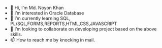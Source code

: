 - 👋 Hi, I’m Md. Noyon Khan
- 👀 I’m interested in Oracle Database
- 🌱 I’m currently learning SQL, PL/SQL,FORMS,REPORTS,HTML,CSS,JAVASCRIPT 
- 💞️ I’m looking to collaborate on developing project based on the above skills.
- 📫 How to reach me by knocking in mail.

<!---
mnkr323356/mnkr323356 is a ✨ special ✨ repository because its `README.md` (this file) appears on your GitHub profile.
You can click the Preview link to take a look at your changes.
--->
